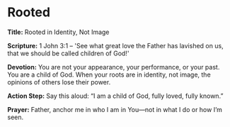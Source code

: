 # Rooted

**Title:** Rooted in Identity, Not Image

**Scripture:** 1 John 3:1 – 'See what great love the Father has lavished on us, that we should be called children of God!'

**Devotion:**
You are not your appearance, your performance, or your past. You are a child of God. When your roots are in identity, not image, the opinions of others lose their power.

**Action Step:** Say this aloud: “I am a child of God, fully loved, fully known.”

**Prayer:**
Father, anchor me in who I am in You—not in what I do or how I’m seen.